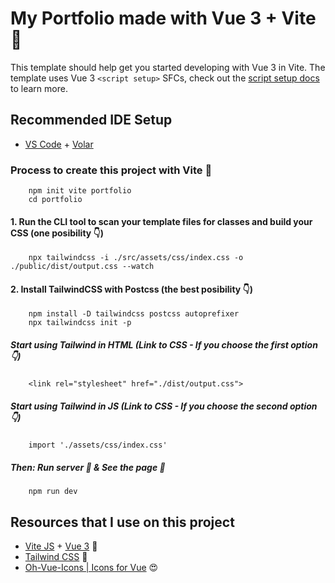 # My Portfolio made with Vue 3 + Vite 🚀

This template should help get you started developing with Vue 3 in Vite. The template uses Vue 3 `<script setup>` SFCs, check out the [script setup docs](https://v3.vuejs.org/api/sfc-script-setup.html#sfc-script-setup) to learn more.

## Recommended IDE Setup

- [VS Code](https://code.visualstudio.com/) + [Volar](https://marketplace.visualstudio.com/items?itemName=Vue.volar)

### Process to create this project with Vite 🚀

```
    npm init vite portfolio
    cd portfolio
```

#### 1. Run the CLI tool to scan your template files for classes and build your CSS (one posibility 👇)
```
    npx tailwindcss -i ./src/assets/css/index.css -o ./public/dist/output.css --watch
```

#### 2. Install TailwindCSS with Postcss (the best posibility 👇)
```
    npm install -D tailwindcss postcss autoprefixer
    npx tailwindcss init -p
```

##### Start using Tailwind in HTML (Link to CSS - If you choose the first option 👇)
```
    <link rel="stylesheet" href="./dist/output.css">
```

##### Start using Tailwind in JS (Link to CSS - If you choose the second option 👇)
```
    import './assets/css/index.css'
```

##### Then: Run server 🦄 & See the page 📄
```
    npm run dev
```

## Resources that I use on this project

- [Vite JS](https://vitejs.dev/) + [Vue 3](https://vuejs.org/) 🚀
- [Tailwind CSS](https://tailwindcss.com/) 🦄
- [Oh-Vue-Icons | Icons for Vue](https://oh-vue-icons.js.org/) 😍
